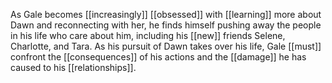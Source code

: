 As Gale becomes [[increasingly]] [[obsessed]] with [[learning]] more about Dawn and reconnecting with her, he finds himself pushing away the people in his life who care about him, including his [[new]] friends Selene, Charlotte, and Tara. As his pursuit of Dawn takes over his life, Gale [[must]] confront the [[consequences]] of his actions and the [[damage]] he has caused to his [[relationships]].